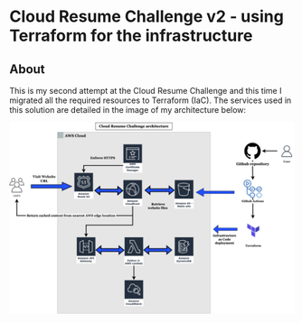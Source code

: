 # Cloud Resume Challenge v2 - using Terraform for the infrastructure

## About 

This is my second attempt at the Cloud Resume Challenge and this time I migrated all the required 
resources to Terraform (IaC). The services used in this solution are detailed in the image of my architecture below: 


![CRC INFRA](CRC.png)

